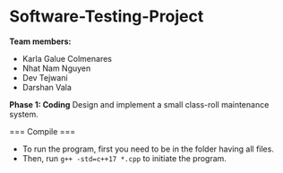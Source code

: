 # Software-Testing-Project

**Team members:**

-   Karla Galue Colmenares
-   Nhat Nam Nguyen
-   Dev Tejwani
-   Darshan Vala

**Phase 1: Coding**
Design and implement a small class-roll maintenance system.

=== Compile ===

-   To run the program, first you need to be in the folder having all files.
-   Then, run `g++ -std=c++17 *.cpp` to initiate the program.
